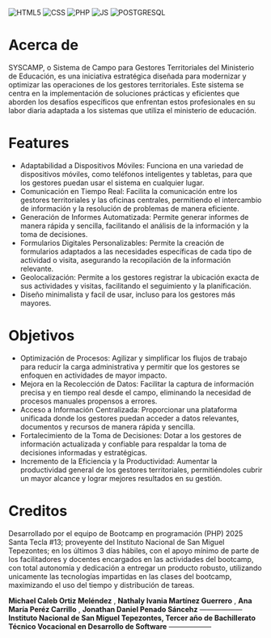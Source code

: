 ![HTML5](https://img.shields.io/badge/html5-%23E34F26.svg?style=for-the-badge&logo=html5&logoColor=white)
![CSS](https://img.shields.io/badge/CSS-239120?&style=for-the-badge&logo=css3&logoColor=white)
![PHP](https://shields.io/badge/-PHP-3776AB?style=flat&logo=php)
![JS](https://shields.io/badge/JavaScript-F7DF1E?logo=JavaScript&logoColor=000&style=flat-square)
![POSTGRESQL](https://img.shields.io/badge/postgresql-4169e1?style=for-the-badge&logo=postgresql&logoColor=white)

# Acerca de

SYSCAMP, o Sistema de Campo para Gestores Territoriales del Ministerio de Educación, es una iniciativa estratégica diseñada para modernizar y optimizar las operaciones de los gestores territoriales. 
Este sistema se centra en la implementación de soluciones prácticas y eficientes que aborden los desafíos específicos que enfrentan estos profesionales en su labor diaria adaptada a los sistemas que utiliza el ministerio de educación.

# Features

- Adaptabilidad a Dispositivos Móviles: Funciona en una variedad de dispositivos móviles, como teléfonos inteligentes y tabletas, para que los gestores puedan usar el sistema en cualquier lugar.
- Comunicación en Tiempo Real: Facilita la comunicación entre los gestores territoriales y las oficinas centrales, permitiendo el intercambio de información y la resolución de problemas de manera eficiente.
- Generación de Informes Automatizada: Permite generar informes de manera rápida y sencilla, facilitando el análisis de la información y la toma de decisiones.
- Formularios Digitales Personalizables: Permite la creación de formularios adaptados a las necesidades específicas de cada tipo de actividad o visita, asegurando la recopilación de la información relevante.
- Geolocalización: Permite a los gestores registrar la ubicación exacta de sus actividades y visitas, facilitando el seguimiento y la planificación.
- Diseño minimalista y facil de usar, incluso para los gestores más mayores.


# Objetivos

- Optimización de Procesos: Agilizar y simplificar los flujos de trabajo para reducir la carga administrativa y permitir que los gestores se enfoquen en actividades de mayor impacto.
- Mejora en la Recolección de Datos: Facilitar la captura de información precisa y en tiempo real desde el campo, eliminando la necesidad de procesos manuales propensos a errores.
- Acceso a Información Centralizada: Proporcionar una plataforma unificada donde los gestores puedan acceder a datos relevantes, documentos y recursos de manera rápida y sencilla.
- Fortalecimiento de la Toma de Decisiones: Dotar a los gestores de información actualizada y confiable para respaldar la toma de decisiones informadas y estratégicas.
- Incremento de la Eficiencia y la Productividad: Aumentar la productividad general de los gestores territoriales, permitiéndoles cubrir un mayor alcance y lograr mejores resultados en su gestión.


# Creditos

Desarrollado por el equipo de Bootcamp en programación (PHP) 2025 Santa Tecla #13; proveyente del Instituto Nacional de San Miguel Tepezontes; en los últimos 3 días hábiles, 
con el apoyo mínimo de parte de los facilitadores y docentes encargados en las actividades del bootcamp, con total autonomía y dedicación a entregar un producto robusto, 
utilizando unicamente las tecnologías impartidas en las clases del bootcamp, maximizando el uso del tiempo y distribución de tareas.

**Michael Caleb Ortiz Meléndez** , **Nathaly Ivania Martínez Guerrero** , **Ana María Peréz Carrillo** , **Jonathan Daniel Penado Sáncehz**
—————— **Instituto Nacional de San Miguel Tepezontes, Tercer año de Bachillerato Técnico Vocacional en Desarrollo de Software** ——————